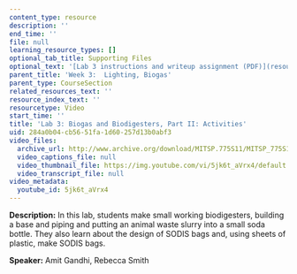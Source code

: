 ```yaml
---
content_type: resource
description: ''
end_time: ''
file: null
learning_resource_types: []
optional_tab_title: Supporting Files
optional_text: '[Lab 3 instructions and writeup assignment (PDF)](resources/mitec_711s11_lab3_pres)'
parent_title: 'Week 3:  Lighting, Biogas'
parent_type: CourseSection
related_resources_text: ''
resource_index_text: ''
resourcetype: Video
start_time: ''
title: 'Lab 3: Biogas and Biodigesters, Part II: Activities'
uid: 284a0b04-cb56-51fa-1d60-257d13b0abf3
video_files:
  archive_url: http://www.archive.org/download/MITSP.775S11/MITSP_775S11lab03-2_300k.mp4
  video_captions_file: null
  video_thumbnail_file: https://img.youtube.com/vi/5jk6t_aVrx4/default.jpg
  video_transcript_file: null
video_metadata:
  youtube_id: 5jk6t_aVrx4
---
```


**Description:** In this lab, students make small working biodigesters, building a base and piping and putting an animal waste slurry into a small soda bottle. They also learn about the design of SODIS bags and, using sheets of plastic, make SODIS bags.

**Speaker:** Amit Gandhi, Rebecca Smith